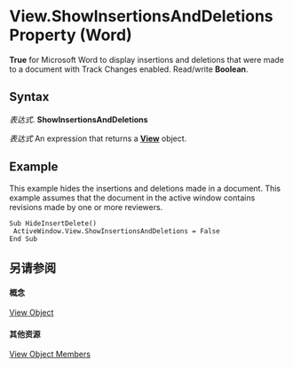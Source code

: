 
# View.ShowInsertionsAndDeletions Property (Word)

 **True** for Microsoft Word to display insertions and deletions that were made to a document with Track Changes enabled. Read/write **Boolean**.


## Syntax

 _表达式_. **ShowInsertionsAndDeletions**

 _表达式_ An expression that returns a **[View](8bf5b26b-14c0-1985-65b2-3e034360baeb.md)** object.


## Example

This example hides the insertions and deletions made in a document. This example assumes that the document in the active window contains revisions made by one or more reviewers.


```
Sub HideInsertDelete() 
 ActiveWindow.View.ShowInsertionsAndDeletions = False 
End Sub
```


## 另请参阅


#### 概念


[View Object](8bf5b26b-14c0-1985-65b2-3e034360baeb.md)
#### 其他资源


[View Object Members](http://msdn.microsoft.com/library/b7d2bd4e-c96d-3b8f-98a0-57c145f9aa42%28Office.15%29.aspx)